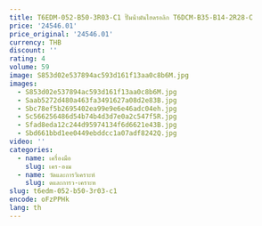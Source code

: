 ```yaml
---
title: T6EDM-052-B50-3R03-C1 ปั๊มน้ํามันไฮดรอลิก T6DCM-B35-B14-2R28-C
price: '24546.01'
price_original: '24546.01'
currency: THB
discount: ''
rating: 4
volume: 59
image: S853d02e537894ac593d161f13aa0c8b6M.jpg
images:
  - S853d02e537894ac593d161f13aa0c8b6M.jpg
  - Saab5272d480a463fa3491627a08d2e83B.jpg
  - Sbc78ef5b2695402ea99e9e6e46adc04eh.jpg
  - Sc566256486d54b74b4d3d7e0a2c547f5R.jpg
  - Sfad8eda12c244d95974134f6d6621e43B.jpg
  - Sbd661bbd1ee0449ebddcc1a07adf8242Q.jpg
video: ''
categories:
  - name: เครื่องมือ
    slug: เคร-องม
  - name: วัดและการวิเคราะห์
    slug: ดและการว-เคราะห
slug: t6edm-052-b50-3r03-c1
encode: oFzPPHk
lang: th
---
```

  